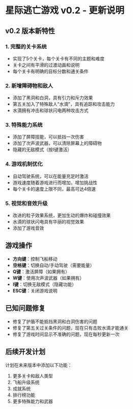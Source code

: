 # 星际逃亡游戏 v0.2 - 更新说明

## v0.2 版本新特性

### 1. 完整的关卡系统
- 实现了5个关卡，每个关卡有不同的主题和难度
- 关卡之间有平滑的过渡动画和说明
- 每个关卡有明确的目标分数和通关条件

### 2. 新增障碍物和敌人
- 添加了黑洞和白洞，具有引力和斥力效果
- 第五关加入了特殊敌人"水滴"，具有追踪和攻击能力
- 水滴拥有冲击和球状闪电两种攻击方式

### 3. 特殊能力系统
- 添加了屏障技能，可以抵挡一次伤害
- 添加了次声波武器，可以清除屏幕上的障碍物
- 隐藏的无敌模式（按I键激活）

### 4. 游戏机制优化
- 自动驾驶系统，可以在能量充足时激活
- 游戏速度随着游戏进行而增加，增加挑战性
- 每个关卡的速度上限不同，最高可达4倍速

### 5. 视觉和音效升级
- 改进的粒子效果系统，更加生动的爆炸和碰撞效果
- 水滴的球状闪电具有华丽的视觉效果
- 添加了游戏音效

## 游戏操作

- **方向键**：控制飞船移动
- **空格键**：切换自动/手动驾驶（需要能量）
- **Q键**：激活屏障（如果拥有）
- **W键**：使用次声波武器（如果拥有）
- **I键**：切换无敌模式（隐藏功能）
- **ESC键**：关闭游戏说明

## 已知问题修复

- 修复了护盾不能抵挡黑洞和白洞伤害的问题
- 修复了第五关过关条件的问题，现在只有击败水滴才能通关
- 修复了游戏时间显示不准确的问题，现在每秒更新一次

## 后续开发计划

计划在未来版本中添加以下功能：

1. 更多关卡和敌人类型
2. 飞船升级系统
3. 成就系统
4. 排行榜功能
5. 更多特殊能力和武器
